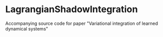 # LagrangianShadowIntegration
Accompanying source code for paper "Variational integration of learned dynamical systems"

